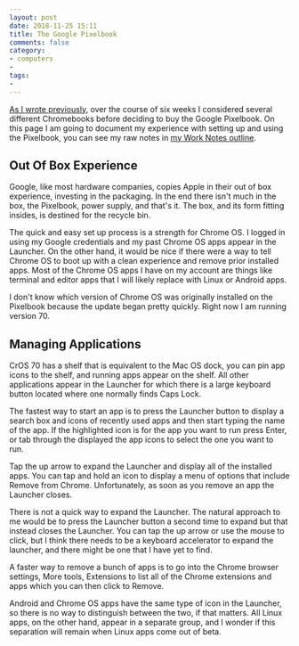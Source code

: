 ```yaml
---
layout: post
date: 2018-11-25 15:11
title: The Google Pixelbook
comments: false
category:
- computers
- 
tags:
- 
---
```

[As I wrote previously](https://writing.frankmcpherson.net/computers/2018/10/31/time-for-new-computer.html), over the course of six weeks I considered several different Chromebooks before deciding to buy the Google Pixelbook. On this page I am going to document my experience with setting up and using the Pixelbook, you can see my raw notes in [my Work Notes outline](http://instantoutliner.com/41).

## Out Of Box Experience
Google, like most hardware companies, copies Apple in their out of box experience, investing in the packaging. In the end there isn't much in the box, the Pixelbook, power supply, and that's it. The box, and its form fitting insides, is destined for the recycle bin.

The quick and easy set up process is a strength for Chrome OS. I logged in using my Google credentials and my past Chrome OS apps appear in the Launcher. On the other hand, it would be nice if there were a way to tell Chrome OS to boot up with a clean experience and remove prior installed apps. Most of the Chrome OS apps I have on my account are things like terminal and editor apps that I will likely replace with Linux or Android apps.

I don't know which version of Chrome OS was originally installed on the Pixelbook because the update began pretty quickly. Right now I am running version 70. 

## Managing Applications
CrOS 70 has a shelf that is equivalent to the Mac OS dock, you can pin app icons to the shelf, and running apps appear on the shelf. All other applications appear in the Launcher for which there is a  large keyboard button located where one normally finds Caps Lock. 

The fastest way to start an app is to press the Launcher button to display a search box and icons of recently used apps and then start typing the name of the app. If the highlighted icon is for the app you want to run press Enter, or tab through the displayed the app icons to select the one you want to run.

Tap the up arrow to expand the Launcher and display all of the installed apps. You can tap and hold an icon to display a menu of options that include Remove from Chrome. Unfortunately, as soon as you remove an app the Launcher closes.

There is not a quick way to expand the Launcher. The natural approach to me would be to press the Launcher button a second time to expand but that instead closes the Launcher. You can tap the up arrow or use the mouse to click, but I think there needs to be a keyboard accelerator to expand the launcher, and there might be one that I have yet to find. 

A faster way to remove a bunch of apps is to go into the Chrome browser settings, More tools, Extensions to list all of the Chrome extensions and apps which you can then click to Remove.

Android and Chrome OS apps have the same type of icon in the Launcher, so there is no way to distinguish between the two, if that matters. All Linux apps, on the other hand, appear in a separate group, and I wonder if this separation will remain when Linux apps come out of beta.